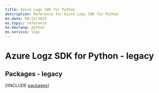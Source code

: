 ```yaml
---
title: Azure Logz SDK for Python
description: Reference for Azure Logz SDK for Python
ms.date: 08/22/2025
ms.topic: reference
ms.devlang: python
ms.service: logz
---
```

# Azure Logz SDK for Python - legacy
## Packages - legacy
[!INCLUDE [packages](logz-index.md)]